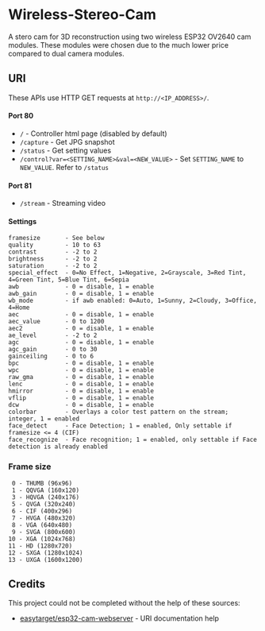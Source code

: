 # Wireless-Stereo-Cam
A stero cam for 3D reconstruction using two wireless ESP32 OV2640 cam modules. These modules were chosen due to the much lower price compared to dual camera modules.



## URI
These APIs use HTTP GET requests at `http://<IP_ADDRESS>/`.

#### Port 80
* `/` - Controller html page (disabled by default)
* `/capture` - Get JPG snapshot
* `/status` - Get setting values
* `/control?var=<SETTING_NAME>&val=<NEW_VALUE>` - Set `SETTING_NAME` to `NEW_VALUE`. Refer to `/status`

#### Port 81
* `/stream` - Streaming video

#### Settings
```
framesize       - See below
quality         - 10 to 63
contrast        - -2 to 2
brightness      - -2 to 2
saturation      - -2 to 2
special_effect  - 0=No Effect, 1=Negative, 2=Grayscale, 3=Red Tint, 4=Green Tint, 5=Blue Tint, 6=Sepia
awb             - 0 = disable, 1 = enable
awb_gain        - 0 = disable, 1 = enable
wb_mode         - if awb enabled: 0=Auto, 1=Sunny, 2=Cloudy, 3=Office, 4=Home
aec             - 0 = disable, 1 = enable
aec_value       - 0 to 1200
aec2            - 0 = disable, 1 = enable
ae_level        - -2 to 2
agc             - 0 = disable, 1 = enable
agc_gain        - 0 to 30
gainceiling     - 0 to 6
bpc             - 0 = disable, 1 = enable
wpc             - 0 = disable, 1 = enable
raw_gma         - 0 = disable, 1 = enable
lenc            - 0 = disable, 1 = enable
hmirror         - 0 = disable, 1 = enable
vflip           - 0 = disable, 1 = enable
dcw             - 0 = disable, 1 = enable
colorbar        - Overlays a color test pattern on the stream; integer, 1 = enabled
face_detect     - Face Detection; 1 = enabled, Only settable if framesize <= 4 (CIF)
face_recognize  - Face recognition; 1 = enabled, only settable if Face detection is already enabled
```


### Frame size
```
 0 - THUMB (96x96)
 1 - QQVGA (160x120)
 3 - HQVGA (240x176)
 5 - QVGA (320x240)
 6 - CIF (400x296)
 7 - HVGA (480x320)
 8 - VGA (640x480)
 9 - SVGA (800x600)
10 - XGA (1024x768)
11 - HD (1280x720)
12 - SXGA (1280x1024)
13 - UXGA (1600x1200)
```



## Credits
This project could not be completed without the help of these sources:
* [easytarget/esp32-cam-webserver](https://github.com/easytarget/esp32-cam-webserver/blob/master/API.md) - URI documentation help
